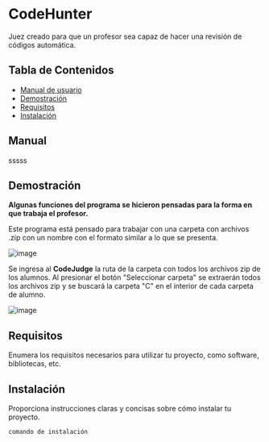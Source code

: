 # CodeHunter

Juez creado para que un profesor sea capaz de hacer una revisión de códigos automática.

## Tabla de Contenidos

- [Manual de usuario](#manual)
- [Demostración](#demostración)
- [Requisitos](#requisitos)
- [Instalación](#instalación)

## Manual
sssss

## Demostración

**Algunas funciones del programa se hicieron pensadas para la forma en que trabaja el profesor.**

Este programa está pensado para trabajar con una carpeta con archivos .zip con un nombre con el formato similar a lo que se presenta.

![image](https://github.com/Pollux02/CodeJudge/assets/62532201/b8b2b19f-ba70-4d72-9aef-f07d1d5ad25e)

Se ingresa al **CodeJudge** la ruta de la carpeta con todos los archivos zip de los alumnos. Al presionar el botón "Seleccionar
carpeta" se extraerán todos los archivos zip y se buscará la carpeta "C" en el interior de cada carpeta de alumno.

![image](https://github.com/Pollux02/CodeJudge/assets/62532201/ea373083-3a63-45a2-947f-4d1ba1eab850)


## Requisitos

Enumera los requisitos necesarios para utilizar tu proyecto, como software, bibliotecas, etc.

## Instalación

Proporciona instrucciones claras y concisas sobre cómo instalar tu proyecto.

```bash
comando de instalación


